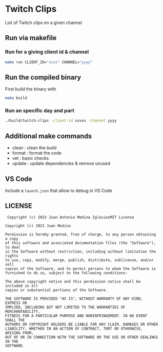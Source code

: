 # Twitch Clips

List of Twitch clips on a given channel

## Run via makefile

### Run for a giving client id & channel
```sh
make run CLIENT_ID="xxxx" CHANNEL="yyyy"
```
## Run the compiled binary

First build the binary with

```sh
make build
```

### Run an specific day and part
```sh
./build/twitch-clips -client-id xxxxx -channel yyyy
```
## Additional make commands

- clean : clean the build
- format : format the code
- vet : basic checks
- update : update dependencies & remove unused

## VS Code

Include a `launch.json` that allow to debug in VS Code

## LICENSE
```
 Copyright (c) 2023 Juan Antonio Medina IglesiasMIT License

Copyright (c) 2023 Juan Medina

Permission is hereby granted, free of charge, to any person obtaining a copy
of this software and associated documentation files (the "Software"), to deal
in the Software without restriction, including without limitation the rights
to use, copy, modify, merge, publish, distribute, sublicense, and/or sell
copies of the Software, and to permit persons to whom the Software is
furnished to do so, subject to the following conditions:

The above copyright notice and this permission notice shall be included in all
copies or substantial portions of the Software.

THE SOFTWARE IS PROVIDED "AS IS", WITHOUT WARRANTY OF ANY KIND, EXPRESS OR
IMPLIED, INCLUDING BUT NOT LIMITED TO THE WARRANTIES OF MERCHANTABILITY,
FITNESS FOR A PARTICULAR PURPOSE AND NONINFRINGEMENT. IN NO EVENT SHALL THE
AUTHORS OR COPYRIGHT HOLDERS BE LIABLE FOR ANY CLAIM, DAMAGES OR OTHER
LIABILITY, WHETHER IN AN ACTION OF CONTRACT, TORT OR OTHERWISE, ARISING FROM,
OUT OF OR IN CONNECTION WITH THE SOFTWARE OR THE USE OR OTHER DEALINGS IN THE
SOFTWARE.
```
